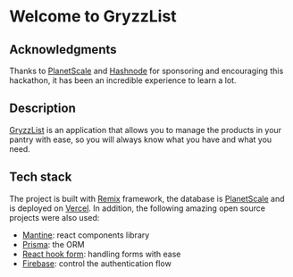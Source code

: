 # Welcome to GryzzList

## Acknowledgments

Thanks to [PlanetScale](https://planetscale.com/?utm_source=hashnode&utm_medium=hackathon&utm_campaign=announcement_article) and [Hashnode](https://hashnode.com/?source=planetscale_hackathon_announcement) for sponsoring and encouraging this hackathon, it has been an incredible experience to learn a lot.

## Description

[GryzzList](https://gryzzlist.vercel.app/) is an application that allows you to manage the products in your pantry with ease, so you will always know what you have and what you need.

## Tech stack

The project is built with [Remix](https://remix.run/) framework, the database is [PlanetScale](https://planetscale.com/) and is deployed on [Vercel](https://vercel.com/). In addition, the following amazing open source projects were also used:

- [Mantine](https://mantine.dev/): react components library
- [Prisma](https://www.prisma.io/): the ORM
- [React hook form](https://react-hook-form.com/): handling forms with ease
- [Firebase](https://firebase.google.com/?hl=es): control the authentication flow
